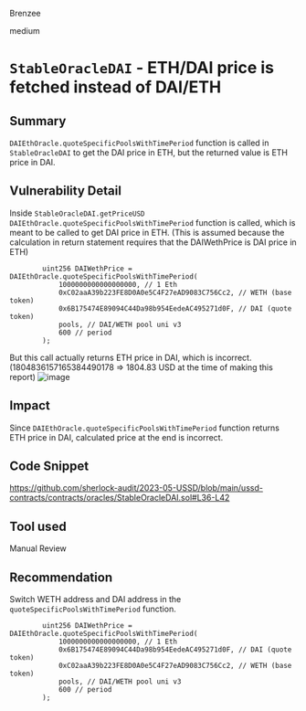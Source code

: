 Brenzee

medium

# `StableOracleDAI` - ETH/DAI price is fetched instead of DAI/ETH

## Summary
`DAIEthOracle.quoteSpecificPoolsWithTimePeriod` function is called in `StableOracleDAI` to get the DAI price in ETH, but the returned value is ETH price in DAI.

## Vulnerability Detail
Inside `StableOracleDAI.getPriceUSD` `DAIEthOracle.quoteSpecificPoolsWithTimePeriod` function is called, which is meant to be called to get DAI price in ETH. (This is assumed because the calculation in return statement requires that the DAIWethPrice is DAI price in ETH)
```solidity
        uint256 DAIWethPrice = DAIEthOracle.quoteSpecificPoolsWithTimePeriod(
            1000000000000000000, // 1 Eth
            0xC02aaA39b223FE8D0A0e5C4F27eAD9083C756Cc2, // WETH (base token)
            0x6B175474E89094C44Da98b954EedeAC495271d0F, // DAI (quote token)
            pools, // DAI/WETH pool uni v3
            600 // period
        );
```

But this call actually returns ETH price in DAI, which is incorrect. 
(1804836157165384490178 => 1804.83 USD at the time of making this report)
![image](https://github.com/sherlock-audit/2023-05-USSD-Brenzee/assets/57370298/b315c1cb-cb84-4993-86f6-92b9a0fd3022)


## Impact
Since `DAIEthOracle.quoteSpecificPoolsWithTimePeriod` function returns ETH price in DAI, calculated price at the end is incorrect.

## Code Snippet
https://github.com/sherlock-audit/2023-05-USSD/blob/main/ussd-contracts/contracts/oracles/StableOracleDAI.sol#L36-L42

## Tool used
Manual Review

## Recommendation
Switch WETH address and DAI address in the `quoteSpecificPoolsWithTimePeriod` function.
```solidity
        uint256 DAIWethPrice = DAIEthOracle.quoteSpecificPoolsWithTimePeriod(
            1000000000000000000, // 1 Eth
            0x6B175474E89094C44Da98b954EedeAC495271d0F, // DAI (quote token)
            0xC02aaA39b223FE8D0A0e5C4F27eAD9083C756Cc2, // WETH (base token)
            pools, // DAI/WETH pool uni v3
            600 // period
        );
```